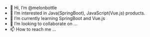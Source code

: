- 👋 Hi, I’m @melonbottle
- 👀 I’m interested in Java(SpringBoot), JavaScript(Vue.js) products.
- 🌱 I’m currently learning SpringBoot and Vue.js
- 💞️ I’m looking to collaborate on ...
- 📫 How to reach me ...
